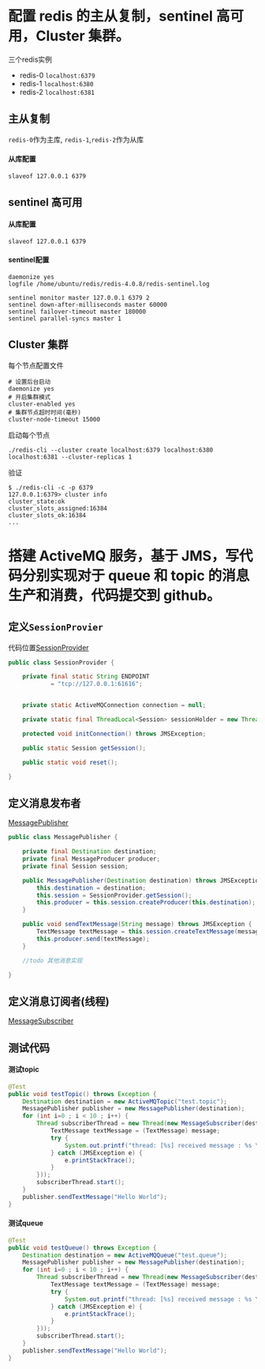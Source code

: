 # 配置 redis 的主从复制，sentinel 高可用，Cluster 集群。
三个redis实例
* redis-0 `localhost:6379`
* redis-1 `localhost:6380`
* redis-2 `localhost:6381`

## 主从复制
`redis-0`作为主库, `redis-1`,`redis-2`作为从库

#### 从库配置
```text
slaveof 127.0.0.1 6379
```

## sentinel 高可用
#### 从库配置
```text
slaveof 127.0.0.1 6379
```

#### sentinel配置
```text
daemonize yes
logfile /home/ubuntu/redis/redis-4.0.8/redis-sentinel.log

sentinel monitor master 127.0.0.1 6379 2
sentinel down-after-milliseconds master 60000
sentinel failover-timeout master 180000
sentinel parallel-syncs master 1
```

## Cluster 集群
每个节点配置文件
```text
# 设置后台启动
daemonize yes
# 开启集群模式
cluster-enabled yes
# 集群节点超时时间(毫秒)
cluster-node-timeout 15000
```
启动每个节点
```shell
./redis-cli --cluster create localhost:6379 localhost:6380 localhost:6381 --cluster-replicas 1
```
验证
```shell
$ ./redis-cli -c -p 6379
127.0.0.1:6379> cluster info
cluster_state:ok
cluster_slots_assigned:16384
cluster_slots_ok:16384
...
```

# 搭建 ActiveMQ 服务，基于 JMS，写代码分别实现对于 queue 和 topic 的消息生产和消费，代码提交到 github。
## 定义`SessionProvier`
代码位置[SessionProvider](./src/main/java/indi/kurok1/jms/SessionProvider.java)
```java
public class SessionProvider {

    private final static String ENDPOINT
            = "tcp://127.0.0.1:61616";


    private static ActiveMQConnection connection = null;

    private static final ThreadLocal<Session> sessionHolder = new ThreadLocal<>();

    protected void initConnection() throws JMSException;

    public static Session getSession();

    public static void reset();

}
```

## 定义消息发布者
[MessagePublisher](./src/main/java/indi/kurok1/jms/MessagePublisher.java)
```java
public class MessagePublisher {

    private final Destination destination;
    private final MessageProducer producer;
    private final Session session;

    public MessagePublisher(Destination destination) throws JMSException {
        this.destination = destination;
        this.session = SessionProvider.getSession();
        this.producer = this.session.createProducer(this.destination);
    }

    public void sendTextMessage(String message) throws JMSException {
        TextMessage textMessage = this.session.createTextMessage(message);
        this.producer.send(textMessage);
    }

    //todo 其他消息实现

}
```

## 定义消息订阅者(线程)
[MessageSubscriber](./src/main/java/indi/kurok1/jms/MessageSubscriber.java)

## 测试代码
#### 测试topic
```java
@Test
public void testTopic() throws Exception {
    Destination destination = new ActiveMQTopic("test.topic");
    MessagePublisher publisher = new MessagePublisher(destination);
    for (int i=0 ; i < 10 ; i++) {
        Thread subscriberThread = new Thread(new MessageSubscriber(destination, message -> {
            TextMessage textMessage = (TextMessage) message;
            try {
                System.out.printf("thread: [%s] received message : %s \n", Thread.currentThread().getName(), textMessage.getText());
            } catch (JMSException e) {
                e.printStackTrace();
            }
        }));
        subscriberThread.start();
    }
    publisher.sendTextMessage("Hello World");
}
```

#### 测试queue
```java
@Test
public void testQueue() throws Exception {
    Destination destination = new ActiveMQQueue("test.queue");
    MessagePublisher publisher = new MessagePublisher(destination);
    for (int i=0 ; i < 10 ; i++) {
        Thread subscriberThread = new Thread(new MessageSubscriber(destination, message -> {
            TextMessage textMessage = (TextMessage) message;
            try {
                System.out.printf("thread: [%s] received message : %s \n", Thread.currentThread().getName(), textMessage.getText());
            } catch (JMSException e) {
                e.printStackTrace();
            }
        }));
        subscriberThread.start();
    }
    publisher.sendTextMessage("Hello World");
}
```